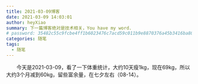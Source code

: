 ```yaml
---
title: 2021-03-09博客
date: 2021-03-09 14:03:01
author: heyXiao
summary: 下一篇博客绝对是技术相关，You have my word.
# password: 35482c55c9fcbe4ff1b6023476c7acd59c011b9e8870376a45b3416ba8092d3d
categories: 随笔
tags:
  - 随笔
---
```


<p style="text-indent:2em">今天是2021-03-09，看了一下体重统计，大约10天瘦1kg，现在69kg，所以大约3个月减到60kg，留些富余量，在七夕左右（08-14）。</p>

<p style="text-indent:2em"></p>
